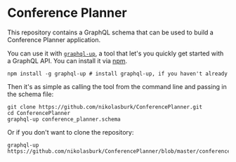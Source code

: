 # Conference Planner

This repository contains a GraphQL schema that can be used to build a Conference Planner application.

You can use it with [`graphql-up`](https://graph.cool/graphql-up/), a tool that let's you quickly get started with a GraphQL API. You can install it via [npm](https://www.npmjs.com/package/graphql-up).

```
npm install -g graphql-up # install graphql-up, if you haven't already
```

Then it's as simple as calling the tool from the command line and passing in the schema file:

```
git clone https://github.com/nikolasburk/ConferencePlanner.git
cd ConferencePlanner
graphql-up conference_planner.schema
```

Or if you don't want to clone the repository:

```
graphql-up https://github.com/nikolasburk/ConferencePlanner/blob/master/conference_planner.schema
```

